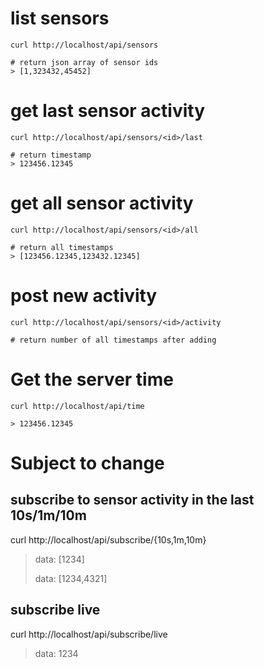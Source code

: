
# list sensors

    curl http://localhost/api/sensors
    
    # return json array of sensor ids
    > [1,323432,45452]


# get last sensor activity

    curl http://localhost/api/sensors/<id>/last

    # return timestamp 
    > 123456.12345

# get all sensor activity

    curl http://localhost/api/sensors/<id>/all

    # return all timestamps
    > [123456.12345,123432.12345]

# post new activity

    curl http://localhost/api/sensors/<id>/activity

    # return number of all timestamps after adding


#  Get the server time

    curl http://localhost/api/time

    > 123456.12345

# Subject to change

## subscribe to sensor activity in the last 10s/1m/10m

  curl http://localhost/api/subscribe/{10s,1m,10m}

  > data: [1234]
  >
  > data: [1234,4321]
## subscribe live

  curl http://localhost/api/subscribe/live

  > data: 1234
